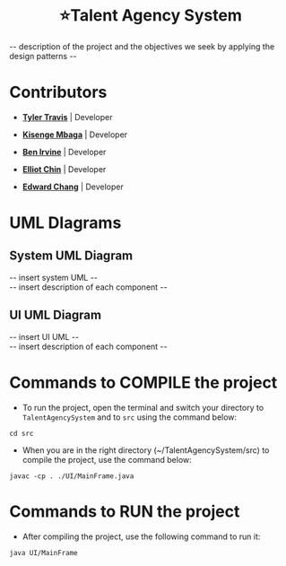 # <HTML><center>  :star:Talent Agency System </center></html>

-- description of the project and the objectives we seek by applying the design patterns --

# Contributors
* [**Tyler Travis**](https://github.com/tylertraviss) | Developer 

* [**Kisenge Mbaga**](https://github.com/kisenge)  | Developer

* [**Ben Irvine**](https://github.com/Ben-F-Irvine)  | Developer

* [**Elliot Chin**](https://github.com/Elliot-Chin)  | Developer

* [**Edward Chang**](https://github.com/edwardchang7)  | Developer

# UML DIagrams 
## System UML Diagram
-- insert system UML -- <br>
-- insert description of each component --

## UI UML Diagram
-- insert UI UML -- <br>
-- insert description of each component --

# Commands to COMPILE the project
* To run the project, open the terminal and switch your directory to `TalentAgencySystem` and to `src` using the command below:
```
cd src
```
* When you are in the right directory (~/TalentAgencySystem/src)  to compile the project, use the command below:
```
javac -cp . ./UI/MainFrame.java
```

# Commands to RUN the project
* After compiling the project, use the following command to run it:
```
java UI/MainFrame
```
